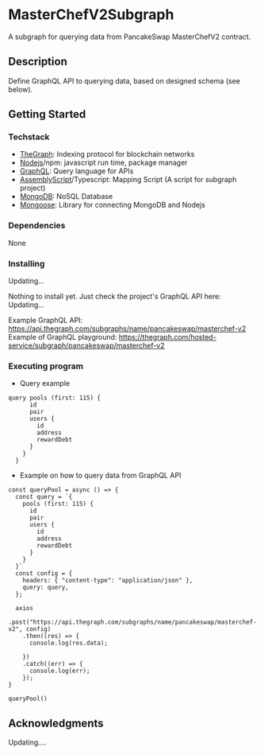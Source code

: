 # MasterChefV2Subgraph

A subgraph for querying data from PancakeSwap MasterChefV2 contract.

## Description

Define GraphQL API to querying data, based on designed schema (see below).

## Getting Started

### Techstack

- [TheGraph](https://thegraph.com/en/): Indexing protocol for blockchain networks
- [Nodejs](https://nodejs.org/en/)/npm: javascript run time, package manager
- [GraphQL](https://graphql.org/): Query language for APIs
- [AssemblyScript](https://www.assemblyscript.org/)/Typescript: Mapping Script (A script for subgraph project)
- [MongoDB](https://www.mongodb.com/): NoSQL Database
- [Mongoose](https://mongoosejs.com/): Library for connecting MongoDB and Nodejs

### Dependencies

None

### Installing

Updating...

Nothing to install yet. Just check the project's GraphQL API here: Updating...

Example GraphQL API: https://api.thegraph.com/subgraphs/name/pancakeswap/masterchef-v2
Example of GraphQL playground: https://thegraph.com/hosted-service/subgraph/pancakeswap/masterchef-v2

### Executing program

- Query example

```
query pools (first: 115) {
      id
      pair
      users {
        id
        address
        rewardDebt
      }
    }
  }
```

- Example on how to query data from GraphQL API

```
const queryPool = async () => {
  const query = `{
    pools (first: 115) {
      id
      pair
      users {
        id
        address
        rewardDebt
      }
    }
  }`
  const config = {
    headers: { "content-type": "application/json" },
    query: query,
  };

  axios
    .post("https://api.thegraph.com/subgraphs/name/pancakeswap/masterchef-v2", config)
    .then((res) => {
      console.log(res.data);

    })
    .catch((err) => {
      console.log(err);
    });
}

queryPool()
```

## Acknowledgments

Updating....
